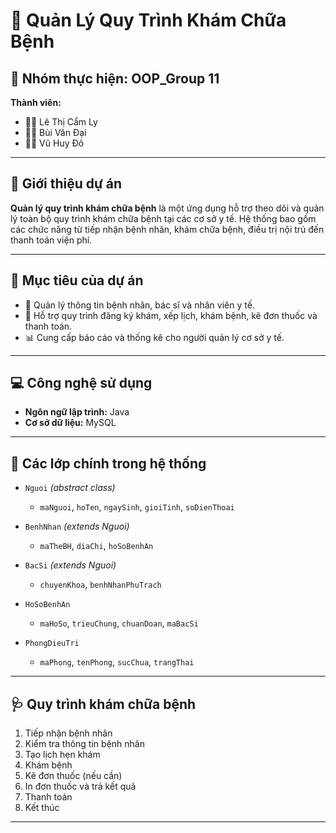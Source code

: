 # 🏥 Quản Lý Quy Trình Khám Chữa Bệnh

## 👥 Nhóm thực hiện: **OOP_Group 11**

**Thành viên:**
- 👩‍⚕️ Lê Thị Cẩm Ly  
- 👨‍⚕️ Bùi Văn Đại  
- 👨‍⚕️ Vũ Huy Đô

---

## 📌 Giới thiệu dự án

**Quản lý quy trình khám chữa bệnh** là một ứng dụng hỗ trợ theo dõi và quản lý toàn bộ quy trình khám chữa bệnh tại các cơ sở y tế. Hệ thống bao gồm các chức năng từ tiếp nhận bệnh nhân, khám chữa bệnh, điều trị nội trú đến thanh toán viện phí.

---

## 🎯 Mục tiêu của dự án

- 🧾 Quản lý thông tin bệnh nhân, bác sĩ và nhân viên y tế.  
- 📅 Hỗ trợ quy trình đăng ký khám, xếp lịch, khám bệnh, kê đơn thuốc và thanh toán.  
- 📊 Cung cấp báo cáo và thống kê cho người quản lý cơ sở y tế.  

---

## 💻 Công nghệ sử dụng

- **Ngôn ngữ lập trình:** Java  
- **Cơ sở dữ liệu:** MySQL  

---

## 🧩 Các lớp chính trong hệ thống

- `Nguoi` *(abstract class)*  
  - `maNguoi`, `hoTen`, `ngaySinh`, `gioiTinh`, `soDienThoai`

- `BenhNhan` *(extends Nguoi)*  
  - `maTheBH`, `diaChi`, `hoSoBenhAn`

- `BacSi` *(extends Nguoi)*  
  - `chuyenKhoa`, `benhNhanPhuTrach`

- `HoSoBenhAn`  
  - `maHoSo`, `trieuChung`, `chuanDoan`, `maBacSi`

- `PhongDieuTri`
  - `maPhong`, `tenPhong`, `sucChua`, `trangThai`

---

## 🩺 Quy trình khám chữa bệnh

1. Tiếp nhận bệnh nhân  
2. Kiểm tra thông tin bệnh nhân  
3. Tạo lịch hẹn khám  
4. Khám bệnh  
5. Kê đơn thuốc (nếu cần)  
6. In đơn thuốc và trả kết quả  
7. Thanh toán 
8. Kết thúc  

---
